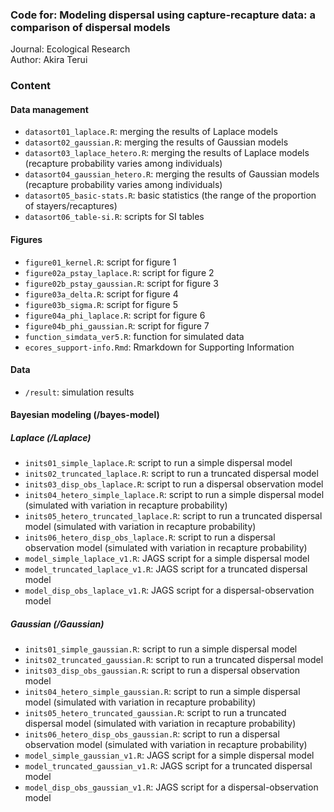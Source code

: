 ### Code for: Modeling dispersal using capture-recapture data: a comparison of dispersal models

Journal: Ecological Research  
Author: Akira Terui  

### Content

#### Data management

* `datasort01_laplace.R`: merging the results of Laplace models  
* `datasort02_gaussian.R`: merging the results of Gaussian models  
* `datasort03_laplace_hetero.R`: merging the results of Laplace models (recapture probability varies among individuals)  
* `datasort04_gaussian_hetero.R`: merging the results of Gaussian models (recapture probability varies among individuals)  
* `datasort05_basic-stats.R`: basic statistics (the range of the proportion of stayers/recaptures)  
* `datasort06_table-si.R`: scripts for SI tables  

#### Figures

* `figure01_kernel.R`: script for figure 1  
* `figure02a_pstay_laplace.R`: script for figure 2  
* `figure02b_pstay_gaussian.R`: script for figure 3  
* `figure03a_delta.R`: script for figure 4  
* `figure03b_sigma.R`: script for figure 5  
* `figure04a_phi_laplace.R`: script for figure 6  
* `figure04b_phi_gaussian.R`: script for figure 7  
* `function_simdata_ver5.R`: function for simulated data  
* `ecores_support-info.Rmd`: Rmarkdown for Supporting Information  

#### Data

* `/result`: simulation results  

#### Bayesian modeling (/bayes-model)

##### Laplace (/Laplace)

* `inits01_simple_laplace.R`: script to run a simple dispersal model  
* `inits02_truncated_laplace.R`: script to run a truncated dispersal model   
* `inits03_disp_obs_laplace.R`: script to run a dispersal observation model  
* `inits04_hetero_simple_laplace.R`: script to run a simple dispersal model (simulated with variation in recapture probability)  
* `inits05_hetero_truncated_laplace.R`: script to run a truncated dispersal model (simulated with variation in recapture probability)  
* `inits06_hetero_disp_obs_laplace.R`: script to run a dispersal observation model (simulated with variation in recapture probability)  
* `model_simple_laplace_v1.R`: JAGS script for a simple dispersal model  
* `model_truncated_laplace_v1.R`: JAGS script for a truncated dispersal model  
* `model_disp_obs_laplace_v1.R`: JAGS script for a dispersal-observation model  

##### Gaussian (/Gaussian)

* `inits01_simple_gaussian.R`: script to run a simple dispersal model  
* `inits02_truncated_gaussian.R`: script to run a truncated dispersal model   
* `inits03_disp_obs_gaussian.R`: script to run a dispersal observation model  
* `inits04_hetero_simple_gaussian.R`: script to run a simple dispersal model (simulated with variation in recapture probability)  
* `inits05_hetero_truncated_gaussian.R`: script to run a truncated dispersal model (simulated with variation in recapture probability)  
* `inits06_hetero_disp_obs_gaussian.R`: script to run a dispersal observation model (simulated with variation in recapture probability)  
* `model_simple_gaussian_v1.R`: JAGS script for a simple dispersal model  
* `model_truncated_gaussian_v1.R`: JAGS script for a truncated dispersal model  
* `model_disp_obs_gaussian_v1.R`: JAGS script for a dispersal-observation model  
